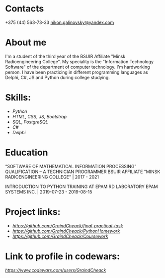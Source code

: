 # Contacts
+375 (44) 563-73-33 nikon.galinovsky@yandex.com

# About me

I'm a student of the third year of the BSUIR Affiliate "Minsk Radioengineering College". My speciality is the "Information Technology Software" of the department of computer technology. I'm hardworking person. I have been practicing in different programming languages as Delphi, C#, JS and Python during college studying.

# Skills:

- _Python_
- _HTML_, _CSS_, _JS_, _Bootstrap_
- _SQL_, _PostgreSQL_
- _C#_
- _Delphi_

# Education
“SOFTWARE OF MATHEMATICAL INFORMATION
PROCESSING” 
QUALIFICATION – A TECHNICIAN PROGRAMMER
BSUIR AFFILIATE "MINSK RADIOENGINEERING COLLEGE" |
2017 - 2021

INTRODUCTION TO PYTHON TRAINING AT EPAM RD
LABORATORY
EPAM SYSTEMS INC. | 2019-07-23 - 2019-08-15


# Project links:

- _https://github.com/GraindCheack/final-practical-task_
- _https://github.com/GraindCheack/PythonHomework_
- _https://github.com/GraindCheack/Coursework_

# Link to profile in codewars: 
_https://www.codewars.com/users/GraindCheack_
